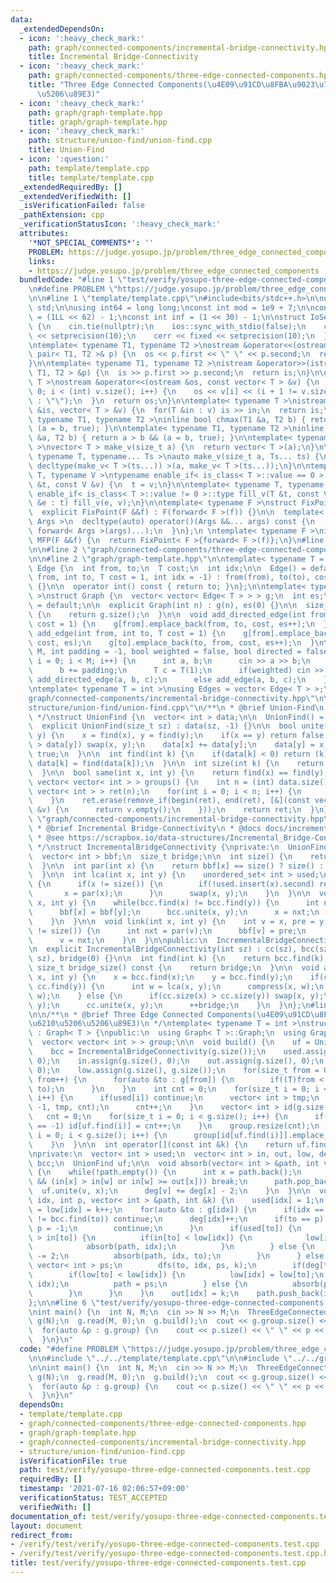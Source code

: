 ```yaml
---
data:
  _extendedDependsOn:
  - icon: ':heavy_check_mark:'
    path: graph/connected-components/incremental-bridge-connectivity.hpp
    title: Incremental Bridge-Connectivity
  - icon: ':heavy_check_mark:'
    path: graph/connected-components/three-edge-connected-components.hpp
    title: "Three Edge Connected Components(\u4E09\u91CD\u8FBA\u9023\u7D50\u6210\u5206\
      \u5206\u89E3)"
  - icon: ':heavy_check_mark:'
    path: graph/graph-template.hpp
    title: graph/graph-template.hpp
  - icon: ':heavy_check_mark:'
    path: structure/union-find/union-find.cpp
    title: Union-Find
  - icon: ':question:'
    path: template/template.cpp
    title: template/template.cpp
  _extendedRequiredBy: []
  _extendedVerifiedWith: []
  _isVerificationFailed: false
  _pathExtension: cpp
  _verificationStatusIcon: ':heavy_check_mark:'
  attributes:
    '*NOT_SPECIAL_COMMENTS*': ''
    PROBLEM: https://judge.yosupo.jp/problem/three_edge_connected_components
    links:
    - https://judge.yosupo.jp/problem/three_edge_connected_components
  bundledCode: "#line 1 \"test/verify/yosupo-three-edge-connected-components.test.cpp\"\
    \n#define PROBLEM \"https://judge.yosupo.jp/problem/three_edge_connected_components\"\
    \n\n#line 1 \"template/template.cpp\"\n#include<bits/stdc++.h>\n\nusing namespace\
    \ std;\n\nusing int64 = long long;\nconst int mod = 1e9 + 7;\n\nconst int64 infll\
    \ = (1LL << 62) - 1;\nconst int inf = (1 << 30) - 1;\n\nstruct IoSetup {\n  IoSetup()\
    \ {\n    cin.tie(nullptr);\n    ios::sync_with_stdio(false);\n    cout << fixed\
    \ << setprecision(10);\n    cerr << fixed << setprecision(10);\n  }\n} iosetup;\n\
    \ntemplate< typename T1, typename T2 >\nostream &operator<<(ostream &os, const\
    \ pair< T1, T2 >& p) {\n  os << p.first << \" \" << p.second;\n  return os;\n\
    }\n\ntemplate< typename T1, typename T2 >\nistream &operator>>(istream &is, pair<\
    \ T1, T2 > &p) {\n  is >> p.first >> p.second;\n  return is;\n}\n\ntemplate< typename\
    \ T >\nostream &operator<<(ostream &os, const vector< T > &v) {\n  for(int i =\
    \ 0; i < (int) v.size(); i++) {\n    os << v[i] << (i + 1 != v.size() ? \" \"\
    \ : \"\");\n  }\n  return os;\n}\n\ntemplate< typename T >\nistream &operator>>(istream\
    \ &is, vector< T > &v) {\n  for(T &in : v) is >> in;\n  return is;\n}\n\ntemplate<\
    \ typename T1, typename T2 >\ninline bool chmax(T1 &a, T2 b) { return a < b &&\
    \ (a = b, true); }\n\ntemplate< typename T1, typename T2 >\ninline bool chmin(T1\
    \ &a, T2 b) { return a > b && (a = b, true); }\n\ntemplate< typename T = int64\
    \ >\nvector< T > make_v(size_t a) {\n  return vector< T >(a);\n}\n\ntemplate<\
    \ typename T, typename... Ts >\nauto make_v(size_t a, Ts... ts) {\n  return vector<\
    \ decltype(make_v< T >(ts...)) >(a, make_v< T >(ts...));\n}\n\ntemplate< typename\
    \ T, typename V >\ntypename enable_if< is_class< T >::value == 0 >::type fill_v(T\
    \ &t, const V &v) {\n  t = v;\n}\n\ntemplate< typename T, typename V >\ntypename\
    \ enable_if< is_class< T >::value != 0 >::type fill_v(T &t, const V &v) {\n  for(auto\
    \ &e : t) fill_v(e, v);\n}\n\ntemplate< typename F >\nstruct FixPoint : F {\n\
    \  explicit FixPoint(F &&f) : F(forward< F >(f)) {}\n\n  template< typename...\
    \ Args >\n  decltype(auto) operator()(Args &&... args) const {\n    return F::operator()(*this,\
    \ forward< Args >(args)...);\n  }\n};\n \ntemplate< typename F >\ninline decltype(auto)\
    \ MFP(F &&f) {\n  return FixPoint< F >{forward< F >(f)};\n}\n#line 4 \"test/verify/yosupo-three-edge-connected-components.test.cpp\"\
    \n\n#line 2 \"graph/connected-components/three-edge-connected-components.hpp\"\
    \n\n#line 2 \"graph/graph-template.hpp\"\n\ntemplate< typename T = int >\nstruct\
    \ Edge {\n  int from, to;\n  T cost;\n  int idx;\n\n  Edge() = default;\n\n  Edge(int\
    \ from, int to, T cost = 1, int idx = -1) : from(from), to(to), cost(cost), idx(idx)\
    \ {}\n\n  operator int() const { return to; }\n};\n\ntemplate< typename T = int\
    \ >\nstruct Graph {\n  vector< vector< Edge< T > > > g;\n  int es;\n\n  Graph()\
    \ = default;\n\n  explicit Graph(int n) : g(n), es(0) {}\n\n  size_t size() const\
    \ {\n    return g.size();\n  }\n\n  void add_directed_edge(int from, int to, T\
    \ cost = 1) {\n    g[from].emplace_back(from, to, cost, es++);\n  }\n\n  void\
    \ add_edge(int from, int to, T cost = 1) {\n    g[from].emplace_back(from, to,\
    \ cost, es);\n    g[to].emplace_back(to, from, cost, es++);\n  }\n\n  void read(int\
    \ M, int padding = -1, bool weighted = false, bool directed = false) {\n    for(int\
    \ i = 0; i < M; i++) {\n      int a, b;\n      cin >> a >> b;\n      a += padding;\n\
    \      b += padding;\n      T c = T(1);\n      if(weighted) cin >> c;\n      if(directed)\
    \ add_directed_edge(a, b, c);\n      else add_edge(a, b, c);\n    }\n  }\n};\n\
    \ntemplate< typename T = int >\nusing Edges = vector< Edge< T > >;\n#line 2 \"\
    graph/connected-components/incremental-bridge-connectivity.hpp\"\n\n#line 1 \"\
    structure/union-find/union-find.cpp\"\n/**\n * @brief Union-Find\n * @docs docs/union-find.md\n\
    \ */\nstruct UnionFind {\n  vector< int > data;\n\n  UnionFind() = default;\n\n\
    \  explicit UnionFind(size_t sz) : data(sz, -1) {}\n\n  bool unite(int x, int\
    \ y) {\n    x = find(x), y = find(y);\n    if(x == y) return false;\n    if(data[x]\
    \ > data[y]) swap(x, y);\n    data[x] += data[y];\n    data[y] = x;\n    return\
    \ true;\n  }\n\n  int find(int k) {\n    if(data[k] < 0) return (k);\n    return\
    \ data[k] = find(data[k]);\n  }\n\n  int size(int k) {\n    return -data[find(k)];\n\
    \  }\n\n  bool same(int x, int y) {\n    return find(x) == find(y);\n  }\n\n \
    \ vector< vector< int > > groups() {\n    int n = (int) data.size();\n    vector<\
    \ vector< int > > ret(n);\n    for(int i = 0; i < n; i++) {\n      ret[find(i)].emplace_back(i);\n\
    \    }\n    ret.erase(remove_if(begin(ret), end(ret), [&](const vector< int >\
    \ &v) {\n      return v.empty();\n    }));\n    return ret;\n  }\n};\n#line 5\
    \ \"graph/connected-components/incremental-bridge-connectivity.hpp\"\n\n/**\n\
    \ * @brief Incremental Bridge-Connectivity\n * @docs docs/incremental-bridge-connectivity.md\n\
    \ * @see https://scrapbox.io/data-structures/Incremental_Bridge-Connectivity\n\
    \ */\nstruct IncrementalBridgeConnectivity {\nprivate:\n  UnionFind cc, bcc;\n\
    \  vector< int > bbf;\n  size_t bridge;\n\n  int size() {\n    return bbf.size();\n\
    \  }\n\n  int par(int x) {\n    return bbf[x] == size() ? size() : bcc.find(bbf[x]);\n\
    \  }\n\n  int lca(int x, int y) {\n    unordered_set< int > used;\n    for(;;)\
    \ {\n      if(x != size()) {\n        if(!used.insert(x).second) return x;\n \
    \       x = par(x);\n      }\n      swap(x, y);\n    }\n  }\n\n  void compress(int\
    \ x, int y) {\n    while(bcc.find(x) != bcc.find(y)) {\n      int nxt = par(x);\n\
    \      bbf[x] = bbf[y];\n      bcc.unite(x, y);\n      x = nxt;\n      --bridge;\n\
    \    }\n  }\n\n  void link(int x, int y) {\n    int v = x, pre = y;\n    while(v\
    \ != size()) {\n      int nxt = par(v);\n      bbf[v] = pre;\n      pre = v;\n\
    \      v = nxt;\n    }\n  }\n\npublic:\n  IncrementalBridgeConnectivity() = default;\n\
    \n  explicit IncrementalBridgeConnectivity(int sz) : cc(sz), bcc(sz), bbf(sz,\
    \ sz), bridge(0) {}\n\n  int find(int k) {\n    return bcc.find(k);\n  }\n\n \
    \ size_t bridge_size() const {\n    return bridge;\n  }\n\n  void add_edge(int\
    \ x, int y) {\n    x = bcc.find(x);\n    y = bcc.find(y);\n    if(cc.find(x) ==\
    \ cc.find(y)) {\n      int w = lca(x, y);\n      compress(x, w);\n      compress(y,\
    \ w);\n    } else {\n      if(cc.size(x) > cc.size(y)) swap(x, y);\n      link(x,\
    \ y);\n      cc.unite(x, y);\n      ++bridge;\n    }\n  }\n};\n#line 5 \"graph/connected-components/three-edge-connected-components.hpp\"\
    \n\n/**\n * @brief Three Edge Connected Components(\u4E09\u91CD\u8FBA\u9023\u7D50\
    \u6210\u5206\u5206\u89E3)\n */\ntemplate< typename T = int >\nstruct ThreeEdgeConnectedComponents\
    \ : Graph< T > {\npublic:\n  using Graph< T >::Graph;\n  using Graph< T >::g;\n\
    \  vector< vector< int > > group;\n\n  void build() {\n    uf = UnionFind(g.size());\n\
    \    bcc = IncrementalBridgeConnectivity(g.size());\n    used.assign(g.size(),\
    \ 0);\n    in.assign(g.size(), 0);\n    out.assign(g.size(), 0);\n    deg.assign(g.size(),\
    \ 0);\n    low.assign(g.size(), g.size());\n    for(size_t from = 0; from < g.size();\
    \ from++) {\n      for(auto &to : g[from]) {\n        if((T)from < to) bcc.add_edge(from,\
    \ to);\n      }\n    }\n    int cnt = 0;\n    for(size_t i = 0; i < g.size();\
    \ i++) {\n      if(used[i]) continue;\n      vector< int > tmp;\n      dfs(i,\
    \ -1, tmp, cnt);\n      cnt++;\n    }\n    vector< int > id(g.size(), -1);\n \
    \   cnt = 0;\n    for(size_t i = 0; i < g.size(); i++) {\n      if(id[uf.find(i)]\
    \ == -1) id[uf.find(i)] = cnt++;\n    }\n    group.resize(cnt);\n    for(size_t\
    \ i = 0; i < g.size(); i++) {\n      group[id[uf.find(i)]].emplace_back(i);\n\
    \    }\n  }\n\n  int operator[](const int &k) {\n    return uf.find(k);\n  }\n\
    \nprivate:\n  vector< int > used;\n  vector< int > in, out, low, deg;\n  IncrementalBridgeConnectivity\
    \ bcc;\n  UnionFind uf;\n\n  void absorb(vector< int > &path, int v, int w = -1)\
    \ {\n    while(!path.empty()) {\n      int x = path.back();\n      if(w != -1\
    \ && (in[x] > in[w] or in[w] >= out[x])) break;\n      path.pop_back();\n    \
    \  uf.unite(v, x);\n      deg[v] += deg[x] - 2;\n    }\n  }\n\n  void dfs(int\
    \ idx, int p, vector< int > &path, int &k) {\n    used[idx] = 1;\n    in[idx]\
    \ = low[idx] = k++;\n    for(auto &to : g[idx]) {\n      if(idx == to || bcc.find(idx)\
    \ != bcc.find(to)) continue;\n      deg[idx]++;\n      if(to == p) {\n       \
    \ p = -1;\n        continue;\n      }\n      if(used[to]) {\n        if(in[idx]\
    \ > in[to]) {\n          if(in[to] < low[idx]) {\n            low[idx] = in[to];\n\
    \            absorb(path, idx);\n          }\n        } else {\n          deg[idx]\
    \ -= 2;\n          absorb(path, idx, to);\n        }\n      } else {\n       \
    \ vector< int > ps;\n        dfs(to, idx, ps, k);\n        if(deg[to] == 2) ps.pop_back();\n\
    \        if(low[to] < low[idx]) {\n          low[idx] = low[to];\n          absorb(path,\
    \ idx);\n          path = ps;\n        } else {\n          absorb(ps, idx);\n\
    \        }\n      }\n    }\n    out[idx] = k;\n    path.push_back(idx);\n  }\n\
    };\n\n#line 6 \"test/verify/yosupo-three-edge-connected-components.test.cpp\"\n\
    \nint main() {\n  int N, M;\n  cin >> N >> M;\n  ThreeEdgeConnectedComponents<>\
    \ g(N);\n  g.read(M, 0);\n  g.build();\n  cout << g.group.size() << \"\\n\";\n\
    \  for(auto &p : g.group) {\n    cout << p.size() << \" \" << p << \"\\n\";\n\
    \  }\n}\n"
  code: "#define PROBLEM \"https://judge.yosupo.jp/problem/three_edge_connected_components\"\
    \n\n#include \"../../template/template.cpp\"\n\n#include \"../../graph/connected-components/three-edge-connected-components.hpp\"\
    \n\nint main() {\n  int N, M;\n  cin >> N >> M;\n  ThreeEdgeConnectedComponents<>\
    \ g(N);\n  g.read(M, 0);\n  g.build();\n  cout << g.group.size() << \"\\n\";\n\
    \  for(auto &p : g.group) {\n    cout << p.size() << \" \" << p << \"\\n\";\n\
    \  }\n}\n"
  dependsOn:
  - template/template.cpp
  - graph/connected-components/three-edge-connected-components.hpp
  - graph/graph-template.hpp
  - graph/connected-components/incremental-bridge-connectivity.hpp
  - structure/union-find/union-find.cpp
  isVerificationFile: true
  path: test/verify/yosupo-three-edge-connected-components.test.cpp
  requiredBy: []
  timestamp: '2021-07-16 02:06:57+09:00'
  verificationStatus: TEST_ACCEPTED
  verifiedWith: []
documentation_of: test/verify/yosupo-three-edge-connected-components.test.cpp
layout: document
redirect_from:
- /verify/test/verify/yosupo-three-edge-connected-components.test.cpp
- /verify/test/verify/yosupo-three-edge-connected-components.test.cpp.html
title: test/verify/yosupo-three-edge-connected-components.test.cpp
---
```

